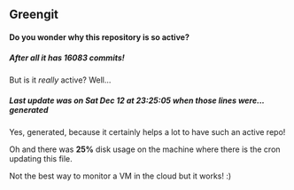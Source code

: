 ## Greengit

#### Do you wonder why this repository is so active?

##### After all it has 16083 commits!

But is it *really* active? Well...

##### Last update was on Sat Dec 12 at 23:25:05 when those lines were... generated

Yes, generated, because it certainly helps a lot to have such an active repo!

Oh and there was **25%** disk usage on the machine
where there is the cron updating this file.

Not the best way to monitor a VM in the cloud but it works! :)
